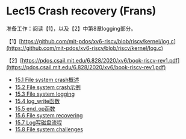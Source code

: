 # Lec15 Crash recovery \(Frans\)

准备工作：阅读【1】，以及【2】中第8章logging部分。

【1】[https://github.com/mit-pdos/xv6-riscv/blob/riscv/kernel/log.c](https://github.com/mit-pdos/xv6-riscv/blob/riscv/kernel/log.c)

【2】[https://pdos.csail.mit.edu/6.828/2020/xv6/book-riscv-rev1.pdf](https://pdos.csail.mit.edu/6.828/2020/xv6/book-riscv-rev1.pdf)

* [15.1 File system crash概述](15.1-file-system-crash-gaishu.md)
* [15.2 File system crash示例](15.2-file-system-crash-shi-li.md)
* [15.3 File system logging](15.3-file-system-logging.md)
* [15.4 log\_write函数](15.4-log-write-han-shu.md)
* [15.5 end\_op函数](15.5-endop-han-shu.md)
* [15.6 File system recovering](15.6-file-system-recovering.md)
* [15.7 Log写磁盘流程](15.7-log-xie-ci-pan-liu-cheng.md)
* [15.8 File system challenges](15.8-file-system-challenges.md)